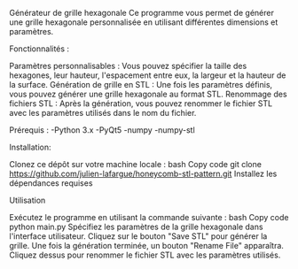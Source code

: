 Générateur de grille hexagonale
Ce programme vous permet de générer une grille hexagonale personnalisée en utilisant différentes dimensions et paramètres.


Fonctionnalités :

Paramètres personnalisables : Vous pouvez spécifier la taille des hexagones, leur hauteur, l'espacement entre eux, la largeur et la hauteur de la surface.
Génération de grille en STL : Une fois les paramètres définis, vous pouvez générer une grille hexagonale au format STL.
Renommage des fichiers STL : Après la génération, vous pouvez renommer le fichier STL avec les paramètres utilisés dans le nom du fichier.


Prérequis :
  -Python 3.x
  -PyQt5
  -numpy
  -numpy-stl 
  
  Installation: 

Clonez ce dépôt sur votre machine locale :
bash
Copy code
git clone https://github.com/julien-lafargue/honeycomb-stl-pattern.git
Installez les dépendances requises

Utilisation

Exécutez le programme en utilisant la commande suivante :
bash
Copy code
python main.py
Spécifiez les paramètres de la grille hexagonale dans l'interface utilisateur.
Cliquez sur le bouton "Save STL" pour générer la grille.
Une fois la génération terminée, un bouton "Rename File" apparaîtra. Cliquez dessus pour renommer le fichier STL avec les paramètres utilisés.



